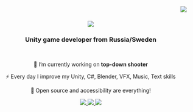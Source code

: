 <img align="right" src="https://visitor-badge.laobi.icu/badge?page_id=salesp07.salesp07" />

<h1 align="center">
    <img src="https://readme-typing-svg.herokuapp.com/?font=Righteous&size=35&center=true&vCenter=true&width=500&height=70&duration=4000&lines=Hi+There!+👋;+I'm+Edvard+Eker!;" />
</h1>

<h3 align="center">Unity game developer from Russia/Sweden</h3>

<br/>

<div align="center">
 
 🔭 I’m currently working on **top-down shooter**
 
 ⚡ Every day I improve my Unity, C#, Blender, VFX, Music, Text skills

💬 Open source and accessibility are everything!

 </div>

 <div align="center"> 
  <a href="mailto:pedro.sales.ekermikro@gmail.com">
    <img src="https://img.shields.io/badge/Gmail-333333?style=for-the-badge&logo=gmail&logoColor=red" />
  </a>
  <a href="https://t.me/Mikrolli" target="_blank">
     <img src="https://img.shields.io/badge/Telegram-333333?style=for-the-badge&logo=telegram&logoColor=white" target="_blank" /> <!-- sqlite, safari, google-chrome are other good icon options -->
  </a>
     <a href="https://www.instagram.com/mikrolli__flex/" target="_blank">
     <img src="https://img.shields.io/badge/Instagram-333333?style=for-the-badge&logo=instagram&logoColor=white" target="_blank" /> <!-- sqlite, safari, google-chrome are other good icon options -->
  </a>
</div>
